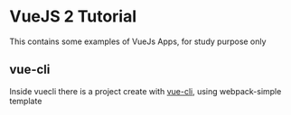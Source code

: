 # VueJS 2  Tutorial
This contains some examples of VueJs Apps, for study purpose only

## vue-cli
Inside vuecli there is a project create with [vue-cli](https://github.com/vuejs/vue-cli), using webpack-simple template
